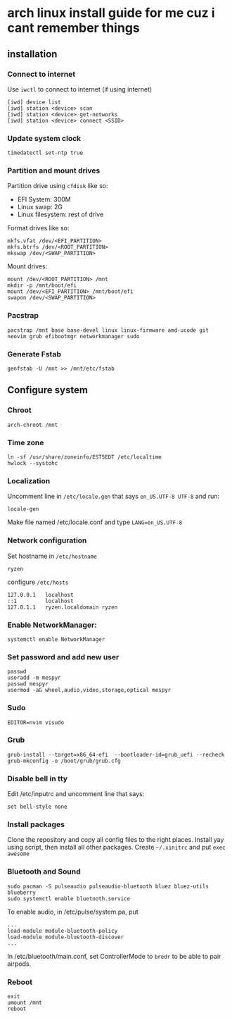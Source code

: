 # arch linux install guide for me cuz i cant remember things

## installation

### Connect to internet
Use `iwctl` to connect to internet (if using internet)
```
[iwd] device list
[iwd] station <device> scan
[iwd] station <device> get-networks
[iwd] station <device> connect <SSID>
```

### Update system clock
```
timedatectl set-ntp true
```

### Partition and mount drives
Partition drive using `cfdisk` like so:
- EFI System: 300M
- Linux swap: 2G
- Linux filesystem: rest of drive

Format drives like so:
```
mkfs.vfat /dev/<EFI_PARTITION>
mkfs.btrfs /dev/<ROOT_PARTITION>
mkswap /dev/<SWAP_PARTITION>
```

Mount drives:
```
mount /dev/<ROOT_PARTITION> /mnt
mkdir -p /mnt/boot/efi
mount /dev/<EFI_PARTITION> /mnt/boot/efi
swapon /dev/<SWAP_PARTITION>
```

### Pacstrap
```
pacstrap /mnt base base-devel linux linux-firmware amd-ucode git neovim grub efibootmgr networkmanager sudo
```

### Generate Fstab
```
genfstab -U /mnt >> /mnt/etc/fstab
```

## Configure system

### Chroot
```
arch-chroot /mnt
```

### Time zone
```
ln -sf /usr/share/zoneinfo/EST5EDT /etc/localtime
hwlock --systohc
```

### Localization
Uncomment line in `/etc/locale.gen` that says `en_US.UTF-8 UTF-8` and run:
```
locale-gen
```

Make file named /etc/locale.conf and type `LANG=en_US.UTF-8`

### Network configuration
Set hostname in `/etc/hostname`
```
ryzen
```

configure `/etc/hosts`
```
127.0.0.1   localhost
::1         localhost
127.0.1.1   ryzen.localdomain ryzen
```

### Enable NetworkManager:
```
systemctl enable NetworkManager
```

### Set password and add new user
```
passwd
useradd -m mespyr
passwd mespyr
usermod -aG wheel,audio,video,storage,optical mespyr
```

### Sudo
```
EDITOR=nvim visudo
```

### Grub
```
grub-install --target=x86_64-efi  --bootloader-id=grub_uefi --recheck
grub-mkconfig -o /boot/grub/grub.cfg
```

### Disable bell in tty
Edit /etc/inputrc and uncomment line that says:
```
set bell-style none
```

### Install packages
Clone the repository and copy all config files to the right places.
Install yay using script, then install all other packages.
Create `~/.xinitrc` and put `exec awesome`

### Bluetooth and Sound
```
sudo pacman -S pulseaudio pulseaudio-bluetooth bluez bluez-utils blueberry
sudo systemctl enable bluetooth.service
```

To enable audio, in /etc/pulse/system.pa, put
```
...
load-module module-bluetooth-policy
load-module module-bluetooth-discover
...
```

In /etc/bluetooth/main.conf, set ControllerMode to `bredr` to be able to pair airpods.

### Reboot
```
exit
umount /mnt
reboot
```

